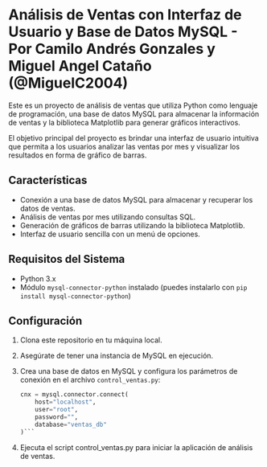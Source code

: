 # Análisis de Ventas con Interfaz de Usuario y Base de Datos MySQL - Por Camilo Andrés Gonzales y Miguel Angel Cataño (@MiguelC2004)

Este es un proyecto de análisis de ventas que utiliza Python como lenguaje de programación, una base de datos MySQL para almacenar la información de ventas y la biblioteca Matplotlib para generar gráficos interactivos.

El objetivo principal del proyecto es brindar una interfaz de usuario intuitiva que permita a los usuarios analizar las ventas por mes y visualizar los resultados en forma de gráfico de barras.

## Características

- Conexión a una base de datos MySQL para almacenar y recuperar los datos de ventas.
- Análisis de ventas por mes utilizando consultas SQL.
- Generación de gráficos de barras utilizando la biblioteca Matplotlib.
- Interfaz de usuario sencilla con un menú de opciones.

## Requisitos del Sistema

- Python 3.x
- Módulo `mysql-connector-python` instalado (puedes instalarlo con `pip install mysql-connector-python`)

## Configuración

1. Clona este repositorio en tu máquina local.

2. Asegúrate de tener una instancia de MySQL en ejecución.

3. Crea una base de datos en MySQL y configura los parámetros de conexión en el archivo `control_ventas.py`:

   ```python
   cnx = mysql.connector.connect(
       host="localhost",
       user="root",
       password="",
       database="ventas_db"
   )```
   
4. Ejecuta el script control_ventas.py para iniciar la aplicación de análisis de ventas.
